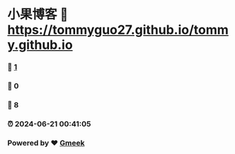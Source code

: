 # 小果博客 :link: https://tommyguo27.github.io/tommy.github.io 
### :page_facing_up: [1](https://tommyguo27.github.io/tommy.github.io/tag.html) 
### :speech_balloon: 0 
### :hibiscus: 8 
### :alarm_clock: 2024-06-21 00:41:05 
### Powered by :heart: [Gmeek](https://github.com/Meekdai/Gmeek)
